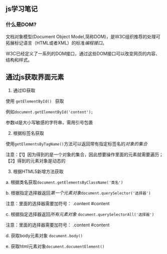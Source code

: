 ## js学习笔记

### 什么是DOM?  


文档对象模型(Document Object Model,简称DOM)，是W3C组织推荐的处理可拓展标记语言（HTML或者XML）的标准*编程接口*。  
 
 W3C已经定义了一系列的DOM接口，通过这些DOM接口可以改变网页的内容、结构和样式。  



## 通过js获取界面元素  


1. 通过ID获取  


使用 ```getElementById() ``` 获取

例如```document.getElementById('content');```

参数id是大小写敏感的字符串，需用引号包裹


2. 根据标签名获取  


使用```getElementsByTagName()```方法可以返回带有指定标签名的*对象的集合*

注意：【1】因为得到的是一个对象的集合，因此想要操作里面的元素就需要遍历；【2】得到的元素对象是动态的


3. 根据HTML5新增方法获取


a. 根据类名获取```document.getElementsByClassName('类名')```  

b. 根据指定选择器返回*第一个元素对象*```document.querySelector('选择器')```  

注意：里面的选择器需要加符号： .content  #content

c. 根据指定选择器返回*所有元素对象* ```document.querySelectorAll('选择器')```  

注意：里面的选择器需要加符号： .content  #content


d. 获取body元素对象 ```document.body()```

e. 获取html元素对象```document.documentElement()```  

